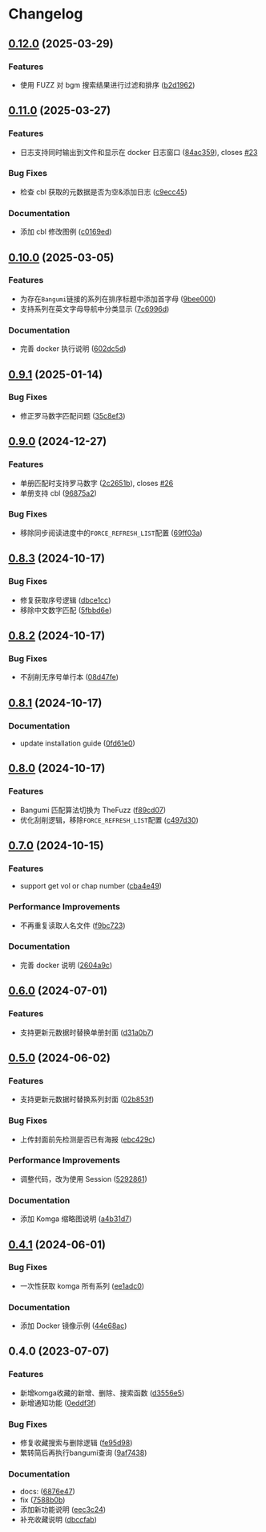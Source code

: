 # Changelog

## [0.12.0](https://github.com/chu-shen/BangumiKomga/compare/v0.11.0...v0.12.0) (2025-03-29)


### Features

* 使用 FUZZ 对 bgm 搜索结果进行过滤和排序 ([b2d1962](https://github.com/chu-shen/BangumiKomga/commit/b2d19622cfb29534a26539840ad9afe3e05561df))

## [0.11.0](https://github.com/chu-shen/BangumiKomga/compare/v0.10.0...v0.11.0) (2025-03-27)


### Features

* 日志支持同时输出到文件和显示在 docker 日志窗口 ([84ac359](https://github.com/chu-shen/BangumiKomga/commit/84ac359f472b2648d13d3470e48afca784c65411)), closes [#23](https://github.com/chu-shen/BangumiKomga/issues/23)


### Bug Fixes

* 检查 cbl 获取的元数据是否为空&添加日志 ([c9ecc45](https://github.com/chu-shen/BangumiKomga/commit/c9ecc4528410064e3de1d2a998d48404a26728b9))


### Documentation

* 添加 cbl 修改图例 ([c0169ed](https://github.com/chu-shen/BangumiKomga/commit/c0169edab8f022033375d32b3b01116e6bb12700))

## [0.10.0](https://github.com/chu-shen/BangumiKomga/compare/v0.9.1...v0.10.0) (2025-03-05)


### Features

* 为存在`Bangumi`链接的系列在排序标题中添加首字母 ([9bee000](https://github.com/chu-shen/BangumiKomga/commit/9bee000666e52f6858ce3023035493666efe643d))
* 支持系列在英文字母导航中分类显示 ([7c6996d](https://github.com/chu-shen/BangumiKomga/commit/7c6996db55be10f7d3fb0d1acbaa146cf8655b74))


### Documentation

* 完善 docker 执行说明 ([602dc5d](https://github.com/chu-shen/BangumiKomga/commit/602dc5d74d5340a62003aa30bc9f5074431cf9dd))

## [0.9.1](https://github.com/chu-shen/BangumiKomga/compare/v0.9.0...v0.9.1) (2025-01-14)


### Bug Fixes

* 修正罗马数字匹配问题 ([35c8ef3](https://github.com/chu-shen/BangumiKomga/commit/35c8ef370ec2ad7aa8b0bb8fe974face95a293e8))

## [0.9.0](https://github.com/chu-shen/BangumiKomga/compare/v0.8.3...v0.9.0) (2024-12-27)


### Features

* 单册匹配时支持罗马数字 ([2c2651b](https://github.com/chu-shen/BangumiKomga/commit/2c2651b9de220b271c5c3993bd094cf1b62d0351)), closes [#26](https://github.com/chu-shen/BangumiKomga/issues/26)
* 单册支持 cbl ([96875a2](https://github.com/chu-shen/BangumiKomga/commit/96875a2b19c3203df4e5239fb2317e3222f589d6))


### Bug Fixes

* 移除同步阅读进度中的`FORCE_REFRESH_LIST`配置 ([69ff03a](https://github.com/chu-shen/BangumiKomga/commit/69ff03ae76bc39a006844e829a2a58a15cd96c88))

## [0.8.3](https://github.com/chu-shen/BangumiKomga/compare/v0.8.2...v0.8.3) (2024-10-17)


### Bug Fixes

* 修复获取序号逻辑 ([dbce1cc](https://github.com/chu-shen/BangumiKomga/commit/dbce1cca8197734b2b8def339bd15f07a3641fd4))
* 移除中文数字匹配 ([5fbbd6e](https://github.com/chu-shen/BangumiKomga/commit/5fbbd6e6c18faaeb0696463373412db8c09703e2))

## [0.8.2](https://github.com/chu-shen/BangumiKomga/compare/v0.8.1...v0.8.2) (2024-10-17)


### Bug Fixes

* 不刮削无序号单行本 ([08d47fe](https://github.com/chu-shen/BangumiKomga/commit/08d47fe42a79b2597b8f822450490d92b169a138))

## [0.8.1](https://github.com/chu-shen/BangumiKomga/compare/v0.8.0...v0.8.1) (2024-10-17)


### Documentation

* update installation guide ([0fd61e0](https://github.com/chu-shen/BangumiKomga/commit/0fd61e0b2df6f6fb7cd7f23c18cf0ae07a937997))

## [0.8.0](https://github.com/chu-shen/BangumiKomga/compare/v0.7.0...v0.8.0) (2024-10-17)


### Features

* Bangumi 匹配算法切换为 TheFuzz ([f89cd07](https://github.com/chu-shen/BangumiKomga/commit/f89cd07644946b90cab0e403d6086dcba3e69e21))
* 优化刮削逻辑，移除`FORCE_REFRESH_LIST`配置 ([c497d30](https://github.com/chu-shen/BangumiKomga/commit/c497d3076b0645166e04b7bbfd1e5573e8ed6b18))

## [0.7.0](https://github.com/chu-shen/BangumiKomga/compare/v0.6.0...v0.7.0) (2024-10-15)


### Features

* support get vol or chap number ([cba4e49](https://github.com/chu-shen/BangumiKomga/commit/cba4e495797f5e82e3f69e108740856d8a71c2e5))


### Performance Improvements

* 不再重复读取人名文件 ([f9bc723](https://github.com/chu-shen/BangumiKomga/commit/f9bc72345a3d411307b74be8b5553dfce52fd8a4))


### Documentation

* 完善 docker 说明 ([2604a9c](https://github.com/chu-shen/BangumiKomga/commit/2604a9c21b2d9313f808c6b0ada687b00d45f585))

## [0.6.0](https://github.com/chu-shen/BangumiKomga/compare/v0.5.0...v0.6.0) (2024-07-01)


### Features

* 支持更新元数据时替换单册封面 ([d31a0b7](https://github.com/chu-shen/BangumiKomga/commit/d31a0b7fa6f5e05591c2ee6082026a28b1b25684))

## [0.5.0](https://github.com/chu-shen/BangumiKomga/compare/v0.4.1...v0.5.0) (2024-06-02)


### Features

* 支持更新元数据时替换系列封面 ([02b853f](https://github.com/chu-shen/BangumiKomga/commit/02b853f88773f1e52c83f942219ba84fa310ed92))


### Bug Fixes

* 上传封面前先检测是否已有海报 ([ebc429c](https://github.com/chu-shen/BangumiKomga/commit/ebc429c8d1b4755d2fb0615be68578bbf69f803d))


### Performance Improvements

* 调整代码，改为使用 Session ([5292861](https://github.com/chu-shen/BangumiKomga/commit/529286169a6ceb4f564eb248ec706f9aba204fc5))


### Documentation

* 添加 Komga 缩略图说明 ([a4b31d7](https://github.com/chu-shen/BangumiKomga/commit/a4b31d7b7b5b70ae2cd3d24797aa394bef3ea70a))

## [0.4.1](https://github.com/chu-shen/BangumiKomga/compare/v0.4.0...v0.4.1) (2024-06-01)


### Bug Fixes

* 一次性获取 komga 所有系列 ([ee1adc0](https://github.com/chu-shen/BangumiKomga/commit/ee1adc06d410c0c677b177c286e2f2bde5bc9819))


### Documentation

* 添加 Docker 镜像示例 ([44e68ac](https://github.com/chu-shen/BangumiKomga/commit/44e68ace5d03540bc1ce5864ad792e9e23cd0891))

## 0.4.0 (2023-07-07)


### Features

* 新增komga收藏的新增、删除、搜索函数 ([d3556e5](https://github.com/chu-shen/BangumiKomga/commit/d3556e515d78f9af6aebda42cfa7e5122f4e09d8))
* 新增通知功能 ([0eddf3f](https://github.com/chu-shen/BangumiKomga/commit/0eddf3f31e6a7701e57fc703b6f2b5f665b3d584))


### Bug Fixes

* 修复收藏搜索与删除逻辑 ([fe95d98](https://github.com/chu-shen/BangumiKomga/commit/fe95d987ae3b5d339c33d3ab698ce140c73cd3a6))
* 繁转简后再执行bangumi查询 ([9af7438](https://github.com/chu-shen/BangumiKomga/commit/9af7438da192d988f1c32d3a25d84a8f35fe7483))


### Documentation

* docs:  ([6876e47](https://github.com/chu-shen/BangumiKomga/commit/6876e478a3ffcaf57c0855502fe6b625c61a5b95))
* fix ([7588b0b](https://github.com/chu-shen/BangumiKomga/commit/7588b0b695e946f7783cf345d6f3dec04085697f))
* 添加新功能说明 ([eec3c24](https://github.com/chu-shen/BangumiKomga/commit/eec3c24fd26a0def0cb5367fce71959a2a4b7be1))
* 补充收藏说明 ([dbccfab](https://github.com/chu-shen/BangumiKomga/commit/dbccfaba5636150799efe9b6a25caed9b6b0faa8))
